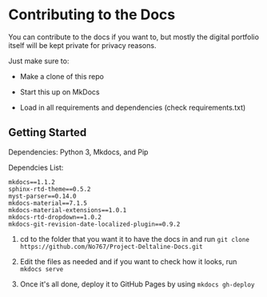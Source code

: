 # Contributing to the Docs
You can contribute to the docs if you want to, but mostly the digital portfolio itself will be kept private for privacy reasons. 

Just make sure to: 

- Make a clone of this repo

- Start this up on MkDocs 

- Load in all requirements and dependencies (check requirements.txt)

## Getting Started

Dependencies: Python 3, Mkdocs, and Pip

Dependcies List: 
``` 
mkdocs==1.1.2
sphinx-rtd-theme==0.5.2
myst-parser==0.14.0
mkdocs-material==7.1.5
mkdocs-material-extensions==1.0.1
mkdocs-rtd-dropdown==1.0.2
mkdocs-git-revision-date-localized-plugin==0.9.2
```

1. cd to the folder that you want it to have the docs in and run `git clone https://github.com/No767/Project-Deltaline-Docs.git` 

2. Edit the files as needed and if you want to check how it looks, run `mkdocs serve`

3. Once it's all done, deploy it to GitHub Pages by using `mkdocs gh-deploy`

